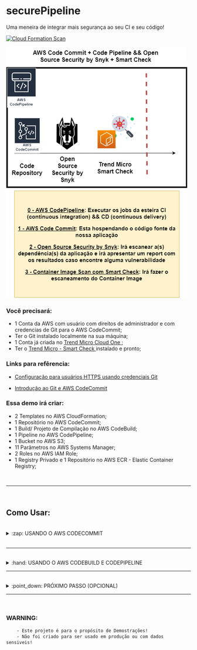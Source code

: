 # securePipeline
Uma meneira de integrar mais segurança ao seu CI e seu código!

[![Cloud Formation Scan](https://github.com/SecurityForCloudBuilders/securePipeline/actions/workflows/templatescanner.yml/badge.svg?branch=main)](https://github.com/SecurityForCloudBuilders/securePipeline/actions/workflows/templatescanner.yml)

<img src="img/Snyk-CodePipeline.png" alt="snykpipe"> </img>

### Você precisará:

-   1 Conta da AWS com usuário com direitos de administrador e com credencias de Git para o AWS CodeCommit;
-   Ter o Git instalado localmente na sua máquina; 
-   1 Conta já criada no <a href="https://cloudone.trendmicro.com/"> Trend Micro Cloud One </a>; 
-   Ter o <a href="https://www.trendmicro.com/product_trials/download/index/br/168"> Trend Micro - Smart Check </a> instalado e pronto;

### Links para refêrencia:

- <a href="https://docs.aws.amazon.com/codecommit/latest/userguide/setting-up-gc.html"> Configuração para usuários HTTPS usando credenciais Git </a>

- <a href="https://docs.aws.amazon.com/codecommit/latest/userguide/getting-started.html#getting-started-create-commit"> Introdução ao Git e AWS CodeCommit </a>

### Essa demo irá criar:

-   2 Templates no AWS CloudFormation;
-   1 Repositório no AWS CodeCommit;
-   1 Build/ Projeto de Compilação no AWS CodeBuild;
-   1 Pipeline no AWS CodePipeline;
-   1 Bucket no AWS S3;
-   11 Parâmetros no AWS Systems Manager;
-   2 Roles no AWS IAM Role;
-   1 Registry Privado e 1 Repositório no AWS ECR - Elastic Container Registry;


<br />

<hr />

<br />

## Como Usar:

<br />

<details>
  <summary>:zap: USANDO O AWS CODECOMMIT</summary>

<br />

## Caso você já tenha algum repositório no CodeCommit, pode pular essa etapa e testar o seu código já existente.

<br />

1- Clone o Repositório para a sua máquina: https://github.com/SecurityForCloudBuilders/Protect-a-Vulnerable-WebApplication.git

    git clone https://github.com/SecurityForCloudBuilders/Protect-a-Vulnerable-WebApplication.git

2- Execute o template codecommit.repository.template.yaml na Console da AWS -> Cloud Formation

<img src="img/t1.PNG" alt="codecommitFormation"> </img>

<img src="img/t2.PNG" alt="nomepilha"> </img>

<img src="img/t3.PNG" alt="tags"> </img>

<img src="img/t4.PNG" alt="criarpilha"> </img>

2.5- Espere até que essa Stack apareça como "CREATE_COMPLETE"

<img src="img/t5.PNG" alt="createcomplete"> </img>

3- Vá até o serviço "CodeCommit", nele irá aparecer um novo repositório vazio chamado "MyVulnerableApp"

<img src="img/t6.PNG" alt="servicecodecommit"> </img>

4- Nessa mesma tela, do lado direito do nome desse repo, clique no botão azul "HTTPS" que aparece abaixo da frase "Clonar URL"

<img src="img/t7.PNG" alt="repo"> </img>

5- Também Clone esse Repositório para a sua máquina. Copie todo o conteúdo do primeiro repo (Protect-a-Vulnerable-WebApplication) e cole nesse diretório/ repositório (MyVulnerableApp)

<img src="img/t8.PNG" alt="diretorio"> </img>

6- Faça o push para o AWS CodeCommit do repositório (MyVulnerableApp)

    git add .

    git commit -m "My first Commit"

    git push

</details>

<br />

<hr />

<br />

<details>
  <summary>:hand: USANDO O AWS CODEBUILD E CODEPIPELINE </summary>

<br />

7- Agora, faça o deploy do template "main.pipeline.template.yaml". Para isso, vá até o serviço do "Cloud Formation"

<img src="img/t9.PNG" alt="pipeformation"> </img>

8.5- Esse template precisa que você providencie 12 parâmetros. 

- Para encontrar o <a href="https://support.snyk.io/hc/en-us/articles/360004008258-Authenticate-the-CLI-with-your-account#UUID-4f46843c-174d-f448-cadf-893cfd7dd858_UUID-cc337985-30e2-aac4-db7d-934b7e25134b"> Snyk Token</a>. 

- Para pegar o seu Smart Check Token, consulte a <a href="https://deep-security.github.io/smartcheck-docs/api/index.html#operation/createSession"> API</a>. 

- E no caso do parâmetro "SmartCheckURL" coloque a URL do Smart Check mais <a href="https://deep-security.github.io/smartcheck-docs/api/index.html#operation/createScan">/api/scans</a>. 

      Por exemplo: https://smartcheck.example.com/api/scans

<img src="img/t10.PNG" alt="param"> </img>

<img src="img/t11.PNG" alt="iamcreate"> </img>

7.5- Espere até que essa Stack apareça como "CREATE_COMPLETE"

<img src="img/t12.PNG" alt="createcomplete"> </img>

8- Para ver o resultado do Scan, vá ate o serviço "CodePipeline", para isso, nessa mesma tela do Cloud Formation e no template que acabou de ser criado, clique na aba "Saída" ou "Outputs", e clique no link que aparece ao lado do nome "SecurePipeline"

<img src="img/t17.PNG" alt="templateoutputs"> </img>

9- Você será redirecionado para o Pipeline criado que já está sendo executado. Na segunda etapa com o nome "Scan-The-Code-With-Snyk-CLI", clique em detalhes 

<img src="img/t14.PNG" alt="startpipe"> </img>

<img src="img/t15.PNG" alt="goingpipe"> </img>

10- Você será redirecionado para o "CodeBuild" e diretamente na compilação onde acontece o escaneamento do código. Vá até as últimas linhas do Log da Compilação.

11- Nessas últimas linhas verá que foi gerado um link "Explore this snapshot at https://app.snyk.io/org/mais-alguma-coisa-aqui", copie esse link e cole no seu navegador. 

<img src="img/t16.PNG" alt="resultscan"> </img>

12- O report com os findings estará todo detalhado nele. 

<img src="img/t18.png" alt="snyk"> </img>

13- Logo após a fase "Scan-The-Code-With-Snyk-CLI" for executada com êxito. A terceira etapa desse Pipeline começara a executar, e a fazer o escaneamento da Imagem de um container. Clique em detalhes.

<img src="img/pipe20.PNG" alt="pipe20"> </img>

<img src="img/pipe21.PNG" alt="pipe21"> </img>

14- Você será redirecionado para o "CodeBuild" e diretamente na compilação onde acontece o escaneamento da imagem. Vá até as últimas linhas do Log da Compilação.

15- Nessas últimas linhas verá que aparecerá:

<img src="img/pipe22.PNG" alt="pipe22"> </img>

15.5 - Vá até a console do <b> SmartCheck </b>, na coluna esquerda, clique em <b> "Scans" </b>. A imagem já estará sendo escaneada. Clique no Scan dessa imagem ou espere ela concluir e veja os resultados do Scan. 

<img src="img/pipe19.PNG" alt="pipe19"> </img>

<img src="img/pipe23.PNG" alt="pipe23"> </img>


</details>

<hr />
<br />

<details>
  <summary>:point_down: PRÓXIMO PASSO (OPCIONAL) </summary>

<br />

  <details>
    <summary>:pizza: CRIAÇÃO DE UM REGISTRY PRIVADO NO AWS ELASTIC CONTAINER REGISTRY (ECR)  </summary>
  
  <br />

  ## Caso você já tenha alguma imagem no ECR, pode pular essa etapa e testar a sua imagem já existente.

  1- Execute o template ecr.registry.template.yaml na Console da AWS -> Cloud Formation

  <img src="img/ecr1.PNG" alt="ecr1"> </img>

  2- Esse template precisa que você providencie 2 parâmetros. O primeiro é o nome que quer para o seu Repositório <b> RepositoryName </b> e o outro é o <b> ECRScan </b> com os valores de <b>[true] </b> ou <b> [false] </b> para caso queira utilizar também o <a href="https://docs.aws.amazon.com/AmazonECR/latest/userguide/image-scanning.html"> escaneamento de imagens </a> disponivel no próprio ECR

  <img src="img/ecr2.PNG" alt="ecr2"> </img>

  <img src="img/ecr3.PNG" alt="ecr3"> </img>

  <img src="img/ecr4.PNG" alt="ecr4"> </img>

  3- Espere até que essa Stack apareça como "CREATE_COMPLETE"

  <img src="img/ecr5.PNG" alt="ecr5"> </img>

  4- Para ir até o Registry criado, vá até o serviço "Elastic Container Registry", para isso, nessa mesma tela do Cloud Formation e no template que acabou de ser criado, clique na aba "Saída" ou "Outputs", e clique no link que aparece ao lado do nome "RegistryName"

  <img src="img/ecr6.PNG" alt="ecr6"> </img>

  5- Clique no botão "View push commands", siga as instruções que aparecem na tela e faça o push da sua imagem;
  
  <img src="img/ecr7.PNG" alt="ecr7"> </img>

  <img src="img/ecr8.PNG" alt="ecr8"> </img>

  5.5- Caso queira, nesse repositório você tem um Dockerfile para usar como exemplo: https://github.com/SecurityForCloudBuilders/Protect-a-Vulnerable-WebApplication/blob/master/Dockerfile

  <br />

  </details>

</details>

<hr />

<br />

### WARNING:

        - Este projeto é para o propósito de Demostrações! 
        - Não foi criado para ser usado em produção ou com dados sensiveis!
